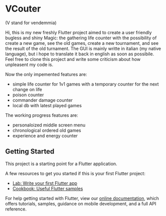 # VCouter
(V stand for vendemmia)

Hi, this is my new freshly Flutter project aimed to create a user friendly bugless and shiny Magic: the gathering life counter with the possibility of create a new game, see the old games, create a new tournament, and see the result of the old turnament.
The GUI is mainly writte in italian (my native language), but i hope to translate it back in english as soon as possibile.
Feel free to clone this project and write some criticism about how unpleasent my code is.

Now the only impemented features are:
- simple life counter for 1v1 games with a temporary counter for the next change on life
- poison counter 
- commander damage counter
- local db with latest played games

The working progress features are:
- personaloized middle screen menu
- chronological ordered old games
- experience and energy counter

## Getting Started

This project is a starting point for a Flutter application.

A few resources to get you started if this is your first Flutter project:

- [Lab: Write your first Flutter app](https://flutter.dev/docs/get-started/codelab)
- [Cookbook: Useful Flutter samples](https://flutter.dev/docs/cookbook)

For help getting started with Flutter, view our
[online documentation](https://flutter.dev/docs), which offers tutorials,
samples, guidance on mobile development, and a full API reference.
